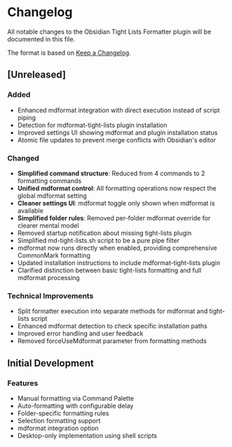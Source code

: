 # Changelog

All notable changes to the Obsidian Tight Lists Formatter plugin will be documented in this file.

The format is based on [Keep a Changelog](https://keepachangelog.com/en/1.0.0/).

## [Unreleased]

### Added
- Enhanced mdformat integration with direct execution instead of script piping
- Detection for mdformat-tight-lists plugin installation
- Improved settings UI showing mdformat and plugin installation status
- Atomic file updates to prevent merge conflicts with Obsidian's editor

### Changed
- **Simplified command structure**: Reduced from 4 commands to 2 formatting commands
- **Unified mdformat control**: All formatting operations now respect the global mdformat setting
- **Cleaner settings UI**: mdformat toggle only shown when mdformat is available
- **Simplified folder rules**: Removed per-folder mdformat override for clearer mental model
- Removed startup notification about missing tight-lists plugin
- Simplified md-tight-lists.sh script to be a pure pipe filter
- mdformat now runs directly when enabled, providing comprehensive CommonMark formatting
- Updated installation instructions to include mdformat-tight-lists plugin
- Clarified distinction between basic tight-lists formatting and full mdformat processing

### Technical Improvements
- Split formatter execution into separate methods for mdformat and tight-lists script
- Enhanced mdformat detection to check specific installation paths
- Improved error handling and user feedback
- Removed forceUseMdformat parameter from formatting methods

## Initial Development

### Features
- Manual formatting via Command Palette
- Auto-formatting with configurable delay
- Folder-specific formatting rules
- Selection formatting support
- mdformat integration option
- Desktop-only implementation using shell scripts